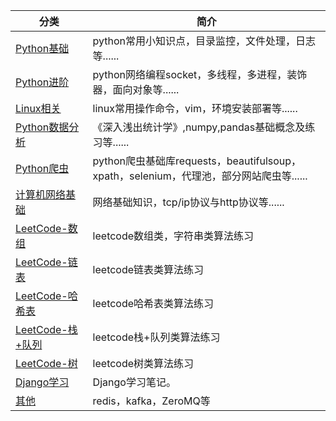 |分类|简介|
|-|-|
|[Python基础](./python_basic/main.md)|python常用小知识点，目录监控，文件处理，日志等......|
|[Python进阶](./python_advance/main.md)|python网络编程socket，多线程，多进程，装饰器，面向对象等......|
|[Linux相关](./linux/main.md)|linux常用操作命令，vim，环境安装部署等......|
|[Python数据分析](./data_analysis/main.md)|《深入浅出统计学》,numpy,pandas基础概念及练习等......|
|[Python爬虫](./spiders/main.md)|python爬虫基础库requests，beautifulsoup，xpath，selenium，代理池，部分网站爬虫等......|
|[计算机网络基础](./network_protocol/main.md)|网络基础知识，tcp/ip协议与http协议等......|
|[LeetCode-数组](./leetcode_array/main.md)|leetcode数组类，字符串类算法练习|
|[LeetCode-链表](./leetcode_linked_list/main.md)|leetcode链表类算法练习|
|[LeetCode-哈希表](./leetcode_hash/main.md)|leetcode哈希表类算法练习|
|[LeetCode-栈+队列](./leetcode_stack/main.md)|leetcode栈+队列类算法练习|
|[LeetCode-树](./leetcode_tree/main.md)|leetcode树类算法练习|
|[Django学习](./django_note/main.md)|Django学习笔记。|
|[其他](./others/main.md)|redis，kafka，ZeroMQ等|
